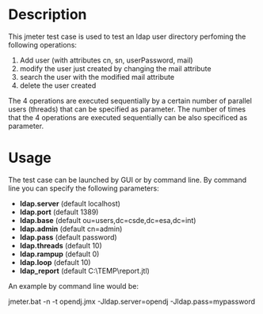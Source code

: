 # Description

This jmeter test case is used to test an ldap user directory perfoming the following operations:
1. Add user (with attributes cn, sn, userPassword, mail)
2. modify the user just created by changing the mail attribute
3. search the user with the modified mail attribute
4. delete the user created

The 4 operations are executed sequentially by a certain number of parallel users (threads) that can be specified as parameter. The number of times that the 4 operations are executed sequentially can be also specificed as parameter.

# Usage

The test case can be launched by GUI or by command line. By command line you can specify the following parameters:

* __ldap.server__ (default localhost)
* __ldap.port__ (default 1389)
* __ldap.base__ (default ou=users\,dc=csde\,dc=esa\,dc=int)
* __ldap.admin__ (default cn=admin)
* __ldap.pass__ (default password)
* __ldap.threads__ (default 10)
* __ldap.rampup__ (default 0)
* __ldap.loop__ (default 10)
* __ldap_report__ (default C:\TEMP\report.jtl)

An example by command line would be:


jmeter.bat -n -t opendj.jmx -Jldap.server=opendj -Jldap.pass=mypassword

